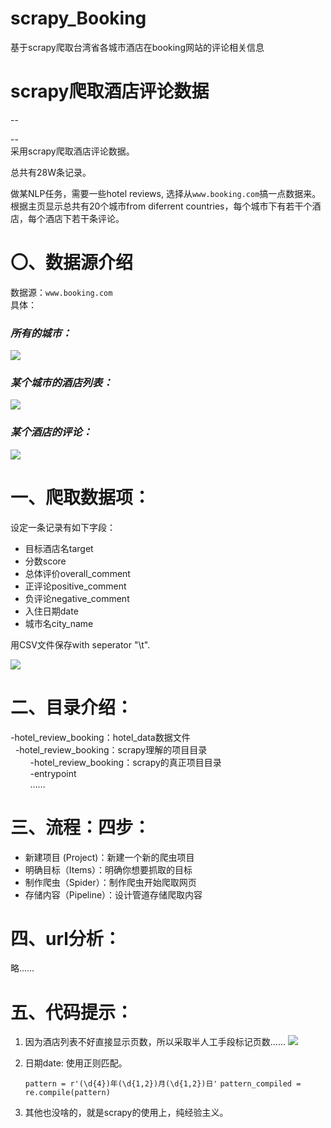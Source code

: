 # scrapy_Booking
基于scrapy爬取台湾省各城市酒店在booking网站的评论相关信息
# scrapy爬取酒店评论数据

--  

--  
采用scrapy爬取酒店评论数据。

总共有28W条记录。

做某NLP任务，需要一些hotel reviews, 选择从`www.booking.com`搞一点数据来。
根据主页显示总共有20个城市from diferrent countries，每个城市下有若干个酒店，每个酒店下若干条评论。

#  〇、数据源介绍

数据源：`www.booking.com`  
具体：

### *所有的城市：*

![](assets/1.png)

### *某个城市的酒店列表：*

![](assets/2.3.png)

### *某个酒店的评论：*

![](assets/3.png)

<!-------->

#  一、爬取数据项：
设定一条记录有如下字段：  

* 目标酒店名target  
* 分数score  
* 总体评价overall_comment  
* 正评论positive_comment  
* 负评论negative_comment  
* 入住日期date  
* 城市名city_name

用CSV文件保存with seperator "\t".

![](assets/4.png)

#  二、目录介绍：

-hotel_review_booking：hotel_data数据文件  
&nbsp;&nbsp;-hotel_review_booking：scrapy理解的项目目录  
&nbsp;&nbsp;&nbsp;&nbsp;&nbsp;&nbsp;&nbsp;&nbsp;-hotel_review_booking：scrapy的真正项目目录  
&nbsp;&nbsp;&nbsp;&nbsp;&nbsp;&nbsp;&nbsp;&nbsp;-entrypoint  
&nbsp;&nbsp;&nbsp;&nbsp;&nbsp;&nbsp;&nbsp;&nbsp;……

#  三、流程：四步：

* 新建项目 (Project)：新建一个新的爬虫项目
* 明确目标（Items）：明确你想要抓取的目标
* 制作爬虫（Spider）：制作爬虫开始爬取网页
* 存储内容（Pipeline）：设计管道存储爬取内容


#  四、url分析：

略……

#  五、代码提示：

1. 因为酒店列表不好直接显示页数，所以采取半人工手段标记页数……
	![](assets/5.png)

2. 日期date: 使用正则匹配。

	`pattern = r'(\d{4})年(\d{1,2})月(\d{1,2})日'`
	`pattern_compiled = re.compile(pattern)`

3. 其他也没啥的，就是scrapy的使用上，纯经验主义。
